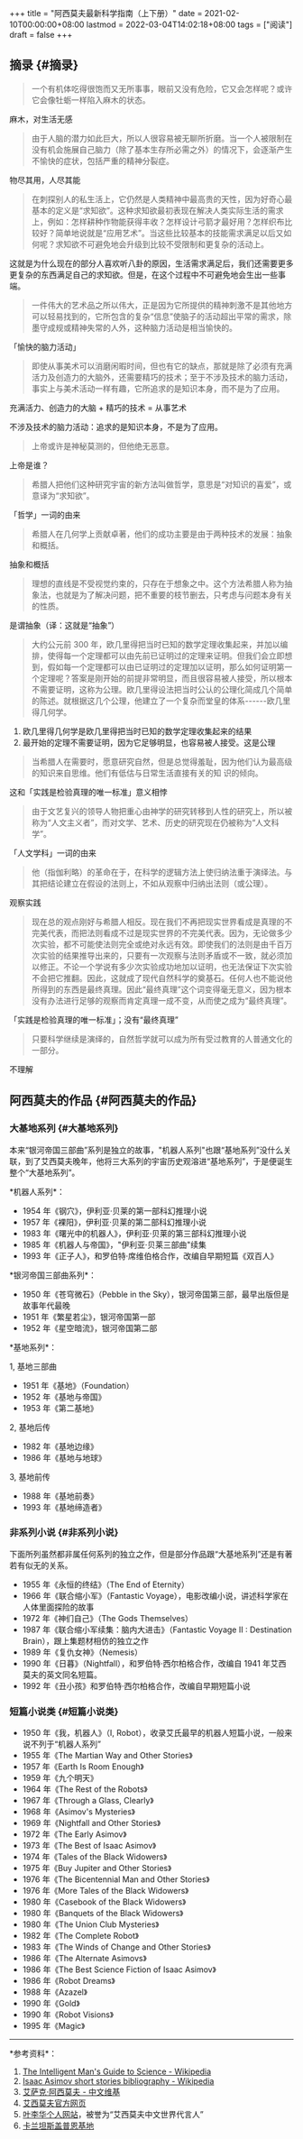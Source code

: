 +++
title = "阿西莫夫最新科学指南（上下册）"
date = 2021-02-10T00:00:00+08:00
lastmod = 2022-03-04T14:02:18+08:00
tags = ["阅读"]
draft = false
+++

## 摘录 {#摘录}

> 一个有机体吃得很饱而又无所事事，眼前又没有危险，它又会怎样呢？或许它会像牡蛎一样陷入麻木的状态。

麻木，对生活无感

> 由于人脑的潜力如此巨大，所以人很容易被无聊所折磨。当一个人被限制在没有机会施展自己脑力（除了基本生存所必需之外）的情况下，会逐渐产生不愉快的症状，包括严重的精神分裂症。

物尽其用，人尽其能

> 在刺探别人的私生活上，它仍然是人类精神中最高贵的天性，因为好奇心最基本的定义是“求知欲”。这种求知欲最初表现在解决人类实际生活的需求上，例如：怎样耕种作物能获得丰收？怎样设计弓箭才最好用？怎样织布比较好？简单地说就是“应用艺术”。当这些比较基本的技能需求满足以后又如何呢？求知欲不可避免地会升级到比较不受限制和更复杂的活动上。

这就是为什么现在的部分人喜欢听八卦的原因，生活需求满足后，我们还需要更多更复杂的东西满足自己的求知欲。但是，在这个过程中不可避免地会生出一些事端。

> 一件伟大的艺术品之所以伟大，正是因为它所提供的精神刺激不是其他地方可以轻易找到的，它所包含的复杂“信息”使脑子的活动超出平常的需求，除墨守成规或精神失常的人外，这种脑力活动是相当愉快的。

「愉快的脑力活动」

> 即使从事美术可以消磨闲暇时间，但也有它的缺点，那就是除了必须有充满活力及创造力的大脑外，还需要精巧的技术；至于不涉及技术的脑力活动，事实上与美术活动一样有趣，它所追求的是知识本身，而不是为了应用。

充满活力、创造力的大脑 + 精巧的技术 = 从事艺术

不涉及技术的脑力活动：追求的是知识本身，不是为了应用。

> 上帝或许是神秘莫测的，但他绝无恶意。

上帝是谁？

> 希腊人把他们这种研究宇宙的新方法叫做哲学，意思是“对知识的喜爱”，或意译为“求知欲”。

「哲学」一词的由来

> 希腊人在几何学上贡献卓著，他们的成功主要是由于两种技术的发展：抽象和概括。

抽象和概括

> 理想的直线是不受视觉约束的，只存在于想象之中。这个方法希腊人称为抽象法，也就是为了解决问题，把不重要的枝节删去，只考虑与问题本身有关的性质。

是谓抽象（译：这就是“抽象”）

> 大约公元前 300
> 年，欧几里得把当时已知的数学定理收集起来，并加以编排，使得每一个定理都可以由先前已证明过的定理来证明。但我们会立即想到，假如每一个定理都可以由已证明过的定理加以证明，那么如何证明第一个定理呢？答案是刚开始的前提非常明显，而且很容易被人接受，所以根本不需要证明，这称为公理。欧几里得设法把当时公认的公理化简成几个简单的陈述。就根据这几个公理，他建立了一个复杂而堂皇的体系------欧几里得几何学。

1.  欧几里得几何学是欧几里得把当时已知的数学定理收集起来的结果
2.  最开始的定理不需要证明，因为它足够明显，也容易被人接受。这是公理

> 当希腊人在需要时，愿意研究自然，但是总觉得羞耻，因为他们认为最高级的知识来自思维。他们有低估与日常生活直接有关的知
> 识的倾向。

这和「实践是检验真理的唯一标准」意义相悖

> 由于文艺复兴的领导人物把重心由神学的研究转移到人性的研究上，所以被称为“人文主义者”，而对文学、艺术、历史的研究现在仍被称为“人文科学”。

「人文学科」一词的由来

> 他（指伽利略）的革命在于，在科学的逻辑方法上使归纳法重于演绎法。与其把结论建立在假设的法则上，不如从观察中归纳出法则（或公理）。

观察实践

> 现在总的观点刚好与希腊人相反。现在我们不再把现实世界看成是真理的不完美代表，而把法则看成不过是现实世界的不完美代表。因为，无论做多少次实验，都不可能使法则完全或绝对永远有效。即使我们的法则是由千百万次实验的结果推导出来的，只要有一次观察与法则矛盾或不一致，就必须加以修正。不论一个学说有多少次实验成功地加以证明，也无法保证下次实验不会把它推翻。因此，这就成了现代自然科学的奠基石。任何人也不能说他所得到的东西是最终真理。因此“最终真理”这个词变得毫无意义，因为根本没有办法进行足够的观察而肯定真理一成不变，从而使之成为“最终真理”。

「实践是检验真理的唯一标准」；没有“最终真理”

> 只要科学继续是演绎的，自然哲学就可以成为所有受过教育的人普通文化的一部分。

不理解


## 阿西莫夫的作品 {#阿西莫夫的作品}


### 大基地系列 {#大基地系列}

本来“银河帝国三部曲”系列是独立的故事，"机器人系列"也跟“基地系列”没什么关联，到了艾西莫夫晚年，他将三大系列的宇宙历史观溶进“基地系列”，于是便诞生整个“大基地系列”。

\*机器人系列\*：

-   1954 年《钢穴》，伊利亚·贝莱的第一部科幻推理小说
-   1957 年《裸阳》，伊利亚·贝莱的第二部科幻推理小说
-   1983 年《曙光中的机器人》，伊利亚·贝莱的第三部科幻推理小说
-   1985 年《机器人与帝国》，"伊利亚·贝莱三部曲"续集
-   1993 年《正子人》，和罗伯特·席维伯格合作，改编自早期短篇《双百人》

\*银河帝国三部曲系列\*：

-   1950 年《苍穹微石》（Pebble in the
    Sky），银河帝国第三部，最早出版但是故事年代最晚
-   1951 年《繁星若尘》，银河帝国第一部
-   1952 年《星空暗流》，银河帝国第二部

\*基地系列\*：

1, 基地三部曲

-   1951 年《基地》（Foundation）
-   1952 年《基地与帝国》
-   1953 年《第二基地》

2, 基地后传

-   1982 年《基地边缘》
-   1986 年《基地与地球》

3, 基地前传

-   1988 年《基地前奏》
-   1993 年《基地缔造者》


### 非系列小说 {#非系列小说}

下面所列虽然都非属任何系列的独立之作，但是部分作品跟“大基地系列”还是有著若有似无的关系。

-   1955 年《永恒的终结》（The End of Eternity）
-   1966 年《联合缩小军》（Fantastic
    Voyage），电影改编小说，讲述科学家在人体里面探险的故事
-   1972 年《神们自己》（The Gods Themselves）
-   1987 年《联合缩小军续集：脑内大进击》（Fantastic Voyage II :
    Destination Brain），跟上集题材相仿的独立之作
-   1989 年《复仇女神》（Nemesis）
-   1990 年《日暮》（Nightfall），和罗伯特·西尔柏格合作，改编自 1941
    年艾西莫夫的英文同名短篇。
-   1992 年《丑小孩》和罗伯特·西尔柏格合作，改编自早期短篇小说


### 短篇小说类 {#短篇小说类}

-   1950 年《我，机器人》（I,
    Robot），收录艾氏最早的机器人短篇小说，一般来说不列于“机器人系列”
-   1955 年《The Martian Way and Other Stories》
-   1957 年《Earth Is Room Enough》
-   1959 年《九个明天》
-   1964 年《The Rest of the Robots》
-   1967 年《Through a Glass, Clearly》
-   1968 年《Asimov's Mysteries》
-   1969 年《Nightfall and Other Stories》
-   1972 年《The Early Asimov》
-   1973 年《The Best of Isaac Asimov》
-   1974 年《Tales of the Black Widowers》
-   1975 年《Buy Jupiter and Other Stories》
-   1976 年《The Bicentennial Man and Other Stories》
-   1976 年《More Tales of the Black Widowers》
-   1980 年《Casebook of the Black Widowers》
-   1980 年《Banquets of the Black Widowers》
-   1980 年《The Union Club Mysteries》
-   1982 年《The Complete Robot》
-   1983 年《The Winds of Change and Other Stories》
-   1986 年《The Alternate Asimovs》
-   1986 年《The Best Science Fiction of Isaac Asimov》
-   1986 年《Robot Dreams》
-   1988 年《Azazel》
-   1990 年《Gold》
-   1990 年《Robot Visions》
-   1995 年《Magic》

---

\*参考资料\*：

1.  [The
    Intelligent Man's Guide to Science - Wikipedia](https://en.wikipedia.org/wiki/The_Intelligent_Man's_Guide_to_Science)
2.  [Isaac
    Asimov short stories bibliography - Wikipedia](https://en.wikipedia.org/wiki/Isaac_Asimov_short_stories_bibliography)
3.  [艾萨克·阿西莫夫 -
    中文维基](https://zh.wikipedia.org/wiki/%E8%89%BE%E8%90%A8%E5%85%8B%C2%B7%E9%98%BF%E8%A5%BF%E8%8E%AB%E5%A4%AB)
4.  [艾西莫夫官方网页](http://www.asimovonline.com/)
5.  [叶李华个人网站](http://yehleehwa.net)，被誉为“艾西莫夫中文世界代言人”
6.  [卡兰坦斯盖普恩基地](http://blog.yam.com/krantas)